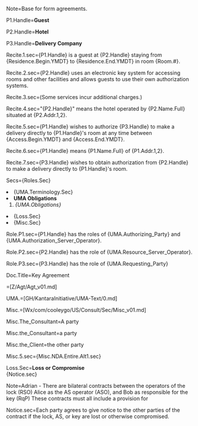 Note=Base for form agreements.

P1.Handle=<b>Guest</b>

P2.Handle=<b>Hotel</b>

P3.Handle=<b>Delivery Company</b>

Recite.1.sec={P1.Handle} is a guest at {P2.Handle} staying from {Residence.Begin.YMDT} to {Residence.End.YMDT} in room {Room.#}.

Recite.2.sec={P2.Handle} uses an electronic key system for accessing rooms and other facilities and allows guests to use their own authorization systems.

Recite.3.sec=(Some services incur additional charges.)

Recite.4.sec="{P2.Handle}" means the hotel operated by {P2.Name.Full} situated at {P2.Addr.1,2}.

Recite.5.sec={P1.Handle} wishes to authorize {P3.Handle} to make a delivery directly to {P1.Handle}'s room at any time between {Access.Begin.YMDT} and {Access.End.YMDT}.  

Recite.6.sec={P1.Handle} means {P1.Name.Full} of {P1.Addr.1,2}.

Recite.7.sec={P3.Handle} wishes to obtain authorization from {P2.Handle} to make a delivery directly to {P1.Handle}'s room.  

Secs={Roles.Sec}<li>{UMA.Terminology.Sec}<li><b>UMA Obligations</b><ol><li><i>{UMA.Obligations}</i></ol><li>{Loss.Sec}<li>{Misc.Sec}

Role.P1.sec={P1.Handle} has the roles of {UMA.Authorizing_Party} and {UMA.Authorization_Server_Operator}.

Role.P2.sec={P2.Handle} has the role of {UMA.Resource_Server_Operator}.

Role.P3.sec={P3.Handle} has the role of {UMA.Requesting_Party}


Doc.Title=Key Agreement

=[Z/Agt/Agt_v01.md]

UMA.=[GH/KantaraInitiative/UMA-Text/0.md]

Misc.=[Wx/com/cooleygo/US/Consult/Sec/Misc_v01.md]

Misc.The_Consultant=A party

Misc.the_Consultant=a party

Misc.the_Client=the other party

Misc.5.sec={Misc.NDA.Entire.Alt1.sec}

Loss.Sec=<b>Loss or Compromise</b><br>{Notice.sec}

Note=Adrian - There are bilateral contracts between the operators of the lock (RSO) Alice as the AS operator (ASO), and Bob as responsible for the key (RqP)  These contracts must all include a provision for 

Notice.sec=Each party agrees to give notice to the other parties of the contract if the lock, AS, or key are lost or otherwise compromised.